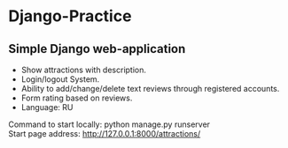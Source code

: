 # Django-Practice
## Simple Django web-application

* Show attractions with description. 
* Login/logout System.
* Ability to add/change/delete text reviews through registered accounts.
* Form rating based on reviews.
* Language: RU

Command to start locally: python manage.py runserver  
Start page address: http://127.0.0.1:8000/attractions/ 

